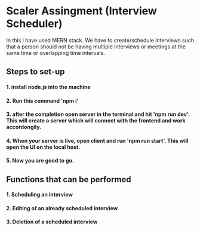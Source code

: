 # Scaler Assingment (Interview Scheduler)
In this i have used MERN stack.
We have to create/schedule interviews such that a person should not be having multiple interviews or meetings at the same time or overlapping time intervals.

## Steps to set-up
#### 1. install node.js into the machine
#### 2. Run this command 'npm i'
#### 3. after the completion open server in the terminal and hit 'npm run dev'. This will create a server which will connect with the frontend and work accordongily.
#### 4. When your server is live, open client and run 'npm run start'. This will open the UI on the local host.
#### 5. Now you are good to go.

## Functions that can be performed
#### 1. Scheduling an interview
#### 2. Editing of an already scheduled interview
#### 3. Deletion of a scheduled interview

